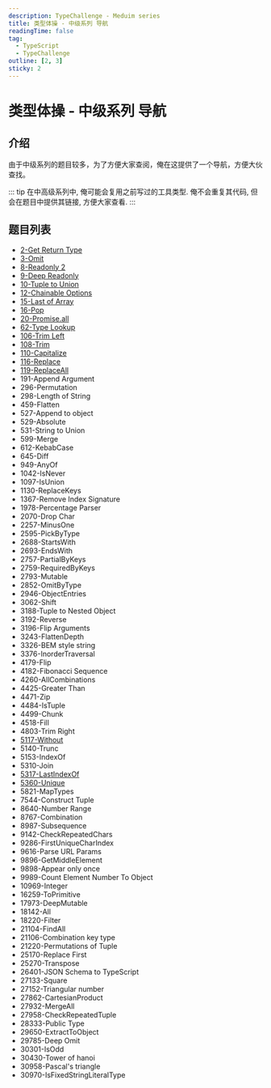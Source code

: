 ```yaml
---
description: TypeChallenge - Meduim series
title: 类型体操 - 中级系列 导航
readingTime: false
tag:
  - TypeScript
  - TypeChallenge
outline: [2, 3]
sticky: 2
---
```


# 类型体操 - 中级系列 导航

## 介绍

由于中级系列的题目较多，为了方便大家查阅，俺在这提供了一个导航，方便大伙查找。

<!-- more -->

::: tip
在中高级系列中, 俺可能会复用之前写过的工具类型. 俺不会重复其代码, 但会在题目中提供其链接, 方便大家查看.
:::

## 题目列表

- [2-Get Return Type](./medium/0002.md)
- [3-Omit](./medium/0003.md)
- [8-Readonly 2](./medium/0008.md)
- [9-Deep Readonly](./medium/0009.md)
- [10-Tuple to Union](./medium/0010.md)
- [12-Chainable Options](./medium/0012.md)
- [15-Last of Array](./medium/0015.md)
- [16-Pop](./medium/0016.md)
- [20-Promise.all](./medium/0020.md)
- [62-Type Lookup](./medium/0062.md)
- [106-Trim Left](./medium/0106.md)
- [108-Trim](./medium/0108.md)
- [110-Capitalize](./medium/0110.md)
- [116-Replace](./medium/0116.md)
- [119-ReplaceAll](./medium/0119.md)
- 191-Append Argument
- 296-Permutation
- 298-Length of String
- 459-Flatten
- 527-Append to object
- 529-Absolute
- 531-String to Union
- 599-Merge
- 612-KebabCase
- 645-Diff
- 949-AnyOf
- 1042-IsNever
- 1097-IsUnion
- 1130-ReplaceKeys
- 1367-Remove Index Signature
- 1978-Percentage Parser
- 2070-Drop Char
- 2257-MinusOne
- 2595-PickByType
- 2688-StartsWith
- 2693-EndsWith
- 2757-PartialByKeys
- 2759-RequiredByKeys
- 2793-Mutable
- 2852-OmitByType
- 2946-ObjectEntries
- 3062-Shift
- 3188-Tuple to Nested Object
- 3192-Reverse
- 3196-Flip Arguments
- 3243-FlattenDepth
- 3326-BEM style string
- 3376-InorderTraversal
- 4179-Flip
- 4182-Fibonacci Sequence
- 4260-AllCombinations
- 4425-Greater Than
- 4471-Zip
- 4484-IsTuple
- 4499-Chunk
- 4518-Fill
- 4803-Trim Right
- [5117-Without](./medium/5117.md)
- 5140-Trunc
- 5153-IndexOf
- 5310-Join
- [5317-LastIndexOf](./medium/5317.md)
- [5360-Unique](./medium/5360.md)
- 5821-MapTypes
- 7544-Construct Tuple
- 8640-Number Range
- 8767-Combination
- 8987-Subsequence
- 9142-CheckRepeatedChars
- 9286-FirstUniqueCharIndex
- 9616-Parse URL Params
- 9896-GetMiddleElement
- 9898-Appear only once
- 9989-Count Element Number To Object
- 10969-Integer
- 16259-ToPrimitive
- 17973-DeepMutable
- 18142-All
- 18220-Filter
- 21104-FindAll
- 21106-Combination key type
- 21220-Permutations of Tuple
- 25170-Replace First
- 25270-Transpose
- 26401-JSON Schema to TypeScript
- 27133-Square
- 27152-Triangular number
- 27862-CartesianProduct
- 27932-MergeAll
- 27958-CheckRepeatedTuple
- 28333-Public Type
- 29650-ExtractToObject
- 29785-Deep Omit
- 30301-IsOdd
- 30430-Tower of hanoi
- 30958-Pascal's triangle
- 30970-IsFixedStringLiteralType
